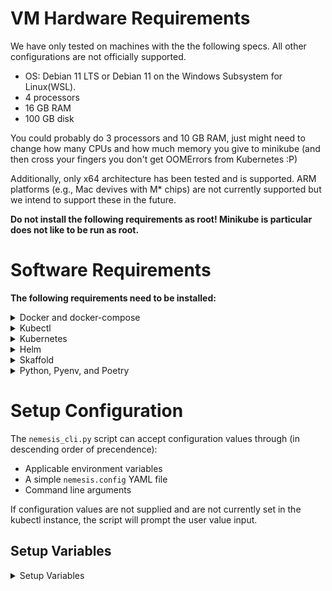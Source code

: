 # VM Hardware Requirements
We have only tested on machines with the the following specs. All other configurations are not officially supported.

 * OS: Debian 11 LTS or Debian 11 on the Windows Subsystem for Linux(WSL).
 * 4 processors
 * 16 GB RAM
 * 100 GB disk

You could probably do 3 processors and 10 GB RAM, just might need to change how many CPUs and how much memory you give to minikube (and then cross your fingers you don't get OOMErrors from Kubernetes :P)

Additionally, only x64 architecture has been tested and is supported. ARM platforms (e.g., Mac devives with M* chips) are not currently supported but we intend to support these in the future.

**Do not install the following requirements as root! Minikube is particular does not like to be run as root.**

# Software Requirements
**The following requirements need to be installed:**

<details>
<summary>
Docker and docker-compose
</summary>

**Purpose:** Skaffold uses docker to build container images

 Install [Docker Desktop](https://www.docker.com/products/docker-desktop/) on your machine or [install docker/docker-compose with the following commands:](https://docs.docker.com/engine/install/ubuntu/#install-using-the-convenience-script):
```bash
sudo apt-get update
sudo apt-get install curl
sudo mkdir /etc/apt/keyrings/ 2>/dev/null
curl -fsSL https://get.docker.com -o get-docker.sh
sudo sh get-docker.sh

sudo apt-get install docker-compose

# Allow your user to run docker w/o being root, and then logout and back in
sudo usermod -aG docker <user>
```
**Validation:** `docker ps` should work as a non-root user.
</details>

<details>
<summary>
Kubectl
</summary>

**Purpose:** CLI tool to interact with Kubernetes.
Instructions found here: https://kubernetes.io/docs/tasks/tools/install-kubectl-linux/
**Validation:** `kubectl` should display the tool's usage. Once a Kubernetes cluster is running/configured, `kubectl get pods -A` should show some kubernetes-related pods running.
</details>

<details>
<summary>
Kubernetes
</summary>

**Purpose:** Infrastructure for running/managing containerized application.

Install Minikube or enable Kubernetes on Docker Desktop. Install Minikube (at least v1.26.1) by running [the following commands](https://minikube.sigs.k8s.io/docs/start/):
```bash
curl -LO https://storage.googleapis.com/minikube/releases/latest/minikube-linux-amd64
sudo install minikube-linux-amd64 /usr/local/bin/minikube
```

Configure the cluster with at a minimum of 3 CPUs and 10Gb of memory:
```
minikube config set memory 12288
minikube config set cpus 3
```

Then start minikube (you'll need to run this each time the system boots as minikube does not run as a service):
```
minikube start
```
**Validation:**
* `minikube status` should show that the Kubernetes services are running
* `minikube version` should show at least a version greater than v1.26.1


**Note 1 - (Optional) Authenticating to a docker registry**

Because Minikube's docker daemon runs on a different machine, you may want to configure it to authenticate to a docker registry (for example, to avoid [docker hub API limits](https://docs.docker.com/docker-hub/download-rate-limit/)). If you've authenticated to a docker registry on your local machine (e.g., [using an access token with dockerhub](https://docs.docker.com/docker-hub/access-tokens/)), you add the credential to Minikube using the following command and it will pull images using that cred:

```bash
kubectl create secret generic regcred --from-file=.dockerconfigjson=$(realpath ~/.docker/config.json) --type=kubernetes.io/dockerconfigjson
```

**Note 2 - (Optional) Minikube's docker daemon:**

Minikube creates a Linux VM that has its own docker daemon inside of it. To configure your host OS's docker CLI to use minikube's docker daemon, [see the instructions here](https://skaffold.dev/docs/environment/local-cluster/#minikube-has-a-separate-docker-daemon).


</details>

<details>
<summary>
Helm
 </summary>

**Purpose:** Like a package manager, but for Kubernetes stuff.

[Link to Helm's installation instructions.](https://helm.sh/docs/intro/install/#from-apt-debianubuntu)

```bash
curl https://baltocdn.com/helm/signing.asc | gpg --dearmor | sudo tee /usr/share/keyrings/helm.gpg > /dev/null
echo "deb [arch=$(dpkg --print-architecture) signed-by=/usr/share/keyrings/helm.gpg] https://baltocdn.com/helm/stable/debian/ all main" | sudo tee /etc/apt/sources.list.d/helm-stable-debian.list
sudo apt-get update
sudo apt-get install helm
```
**Validation:** `helm list` should work and not list any installed packages.
</details>

<details>
<summary>
Skaffold
</summary>

**Purpose:** Development tool used to auto deploy containers to a Kubernetes cluster anytime the code changes.

[Install Skaffold v1.39.2 with this command](https://github.com/GoogleContainerTools/skaffold/releases/tag/v1.39.2):
```
# For Linux x86_64 (amd64)
curl -Lo skaffold "https://storage.googleapis.com/skaffold/releases/v2.2.0/skaffold-linux-amd64" && chmod +x skaffold && sudo mv skaffold /usr/local/bin

# (Optional) Disable anonymous metrics collection
skaffold config set --global collect-metrics false

```
**Validation:** Running `skaffold` should print skaffold's help.
</details>

<details>
<summary>
Python, Pyenv, and Poetry
</summary>

## Install Pyenv
**Purpose:** Manages python environments in a sane way.

1. Install the [relevant prereqs specified by PyEnv](https://github.com/pyenv/pyenv/wiki#suggested-build-environment).
2. Installation:
```bash
curl https://pyenv.run | bash
```
3. After running the install script, add the following to `~/.bashrc`:
```bash
export PYENV_ROOT="$HOME/.pyenv"
export PATH="$PYENV_ROOT/bin:$PATH"
if command -v pyenv 1>/dev/null 2>&1; then
 eval "$(pyenv init --path)"
fi
eval "$(pyenv virtualenv-init -)"
```
4. Restart your shell
5. Install a version of Python and configure the version of Python to use globally on your machine
```bash
 pyenv install 3.11.2
 pyenv global 3.11.2
```

**Validation:** Running `python3 --version` should show version 3.11.2.

## Install Poetry
**Purpose:** Python package and dependency management tool.
```bash
python3 -c 'from urllib.request import urlopen; print(urlopen("https://install.python-poetry.org").read().decode())' | python3 -
```

Add the following to `~/.bashrc`:
```bash
export PATH="$HOME/.local/bin:$PATH"
```

Restart your shell.

## Install Poetry Environment for Artifact Submission
**Purpose:** Install the Poetry environment for ./scripts/submit_to_nemesis.sh

`./scripts/submit_to_nemesis.sh` uses code from a Nemesis module that needs its Poetry environment installed first.

```
poetry -C ./cmd/enrichment/ install
```

</details>


# Setup Configuration

The `nemesis_cli.py` script can accept configuration values through (in descending order of precendence):
- Applicable environment variables
- A simple `nemesis.config` YAML file
- Command line arguments

If configuration values are not supplied and are not currently set in the kubectl instance, the script will prompt the user value input.

## Setup Variables

<details>
<summary>
Setup Variables
</summary>

| Env Variable              | `nemesis.config` entry  | cli argument              | Description                                                                                |
| ------------------------- | ----------------------- | ------------------------- | ------------------------------------------------------------------------------------------ |
| AWS_REGION                | aws_region              | --aws_region              | The region for the AWS S3 bucket/KMS key                                                   |
| AWS_BUCKET                | aws_bucket              | --aws_bucket              | The AWS S3 bucket name                                                                     |
| AWS_KMS_AWS_KMS_KEY_ALIAS | aws_kms_key_alias       | --aws_kms_key_alias       | The alias of the AWS KMS key                                                               |
| AWS_ACCESS_KEY_ID         | aws_access_key_id       | --aws_access_key_id       | The AWS access key ID                                                                      |
| AWS_SECRET_KEY            | aws_secret_key          | --aws_secret_key          | The AWS secret key                                                                         |
| MINIO_ROOT_USER           | minio_root_user         | --minio_root_user         | The username for Minio (it not using AWS)                                                  |
| MINIO_ROOT_PASSWORD       | minio_root_password     | --minio_root_password     | The password for Minio (it not using AWS)                                                  |
| MINIO_STORAGE_SIZE        | minio_storage_size      | --minio_storage_size      | Storage size for Minio (e.g., 15Gi)                                                        |
| STORAGE_PROVIDER          | storage_provider        | --storage_provider        | Storage provider to use, either `minio` (default) or `aws`                                 |
| ASSESSMENT_ID             | assessment_id           | --assessment_id           | An ID for the assessment                                                                   |
| NEMESIS_HTTP_SERVER       | nemesis_http_server     | --nemesis_http_server     | The public HTTP server of the Nemesis server (for link creation)                           |
| LOG_LEVEL                 | log_level               | --log_level               | (optional) Python logging level. Possible values: DEBUG, INFO, WARNING, ERROR, CRITICAL    |
| DATA_EXPIRATION_DAYS      | data_expiration_days    | --data_expiration_days    | The number of days to set for data expiration (default 100)                                |
| DISABLE_SLACK_ALERTING    | DISABLE_SLACK_ALERTING  | --disable_slack_alerting  | Should slack alerting be disabled? Possible values: True/False                             |
| SLACK_CHANNEL             | slack_channel           | --slack_channel           | (optional) A Slack channel name for alerting, including the '#' (e.g., #nemesis)           |
| SLACK_WEBHOOK             | slack_webhook           | --slack_webhook           | (optional) A Slack webhook for alerting                                                    |
| BASIC_AUTH_USER           | basic_auth_user         | --basic_auth_user         | The username for basic auth to the Nemesis endpoint (default: nemesis)                     |
| BASIC_AUTH_PASSWORD       | basic_auth_password     | --basic_auth_password     | The basic auth password for the Nemesis  endpoit(default: random 24 characters)            |
| DASHBOARD_USER            | dashboard_user          | --dashboard_user          | The username for the main Nemesis dashboard                                                |
| DASHBOARD_PASSWORD        | dashboard_password      | --dashboard_password      | The password for the main Nemesis dashboard (default: random 24 characters)                |
| ELASTICSEARCH_USER        | elasticsearch_user      | --elasticsearch_user      | The username for elasticsearch/kibana (default: nemesis)                                   |
| ELASTICSEARCH_PASSWORD    | elasticsearch_password  | --elasticsearch_password  | The password for elasticsearch/kibana (default: random 24 characters)                      |
| GRAFANA_USER              | grafana_user            | --grafana_user            | The user for Grafana auth (default: nemesis)                                               |
| GRAFANA_PASSWORD          | grafana_password        | --grafana_password        | The password for Grafana auth (default: random 24 characters)                              |
| PGADMIN_EMAIL             | pgadmin_email           | --pgadmin_email           | "user@domain.local" email address to use to log into PgAmin (default: nemesis@nemesis.com) |
| PGADMIN_PASSWORD          | pgadmin_password        | --pgadmin_password        | The password for PgAmin (default: random 24 characters)                                    |
| POSTGRES_USER             | postgres_user           | --postgres_user           | The user for Postgres (default: nemesis)                                                   |
| POSTGRES_PASSWORD         | postgres_password       | --postgres_password       | The password for Postgres (default: random 24 characters)                                  |
| RABBITMQ_ADMIN_USER       | rabbitmq_admin_user     | --rabbitmq_admin_user     | Username for the RabbitMQ interface (default: nemesis)                                     |
| RABBITMQ_ADMIN_PASSWORD   | rabbitmq_admin_password | --rabbitmq_admin_password | Password for the RabbitMQ interface (default: random 24 characters)                        |
| RABBITMQ_ERLANG_COOKIE    | rabbitmq_erlang_cookie  | --rabbitmq_erlang_cookie  | Password to allow RabbitMQ nodes to communicate (default: random 24 characters)            |

</details>
